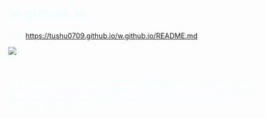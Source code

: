 # w.github.io

click:https://tushu0709.github.io/w.github.io/README.md

![wD](https://github.com/Tushu0709/w.github.io/assets/146774593/119cdd7e-e17a-42b2-b1db-70d3f90f87df)



(<!DOCTYPE html>
<html lang="en">
<head>
    <meta charset="UTF-8">
    <meta name="viewport" content="width=device-width, initial-scale=1.0">
    <title>second page</title>
</head>
<body background="C:\Users\kscha\Desktop\wa\wD.png" style="color: azure;">
    Lorem ipsum dolor, sit amet consectetur adipisicing elit. Perspiciatis deleniti unde possimus, blanditiis voluptates officiis aperiam quasi ducimus autem repellendus impedit sequi est cum expedita incidunt architecto minus molestiae laboriosam!
</body>
</html>)
